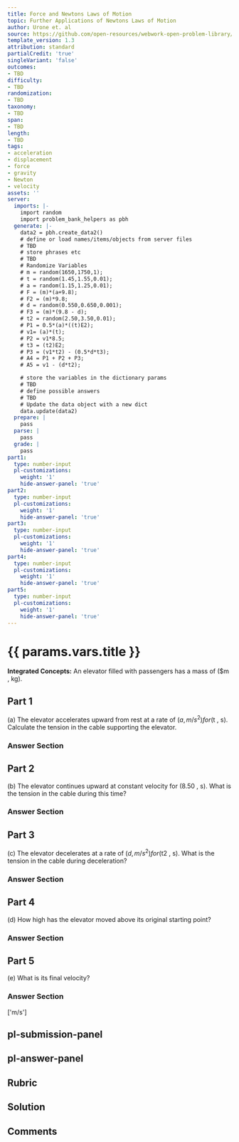 ```yaml
---
title: Force and Newtons Laws of Motion
topic: Further Applications of Newtons Laws of Motion
author: Urone et. al
source: https://github.com/open-resources/webwork-open-problem-library/tree/master/Contrib/BrockPhysics/College_Physics_Urone/4.Dynamics_Force_and_Newtons_Laws_of_Motion/Further_Applications_of_Newtons_Laws_of_Motion/NU_U17-04-07-010.pg
template_version: 1.3
attribution: standard
partialCredit: 'true'
singleVariant: 'false'
outcomes:
- TBD
difficulty:
- TBD
randomization:
- TBD
taxonomy:
- TBD
span:
- TBD
length:
- TBD
tags:
- acceleration
- displacement
- force
- gravity
- Newton
- velocity
assets: ''
server:
  imports: |-
    import random
    import problem_bank_helpers as pbh
  generate: |-
    data2 = pbh.create_data2()
    # define or load names/items/objects from server files
    # TBD
    # store phrases etc
    # TBD
    # Randomize Variables
    # m = random(1650,1750,1);
    # t = random(1.45,1.55,0.01);
    # a = random(1.15,1.25,0.01);
    # F = (m)*(a+9.8);
    # F2 = (m)*9.8;
    # d = random(0.550,0.650,0.001);
    # F3 = (m)*(9.8 - d);
    # t2 = random(2.50,3.50,0.01);
    # P1 = 0.5*(a)*((t)E2);
    # v1= (a)*(t);
    # P2 = v1*8.5;
    # t3 = (t2)E2;
    # P3 = (v1*t2) - (0.5*d*t3);
    # A4 = P1 + P2 + P3;
    # A5 = v1 - (d*t2);

    # store the variables in the dictionary params
    # TBD
    # define possible answers
    # TBD
    # Update the data object with a new dict
    data.update(data2)
  prepare: |
    pass
  parse: |
    pass
  grade: |
    pass
part1:
  type: number-input
  pl-customizations:
    weight: '1'
    hide-answer-panel: 'true'
part2:
  type: number-input
  pl-customizations:
    weight: '1'
    hide-answer-panel: 'true'
part3:
  type: number-input
  pl-customizations:
    weight: '1'
    hide-answer-panel: 'true'
part4:
  type: number-input
  pl-customizations:
    weight: '1'
    hide-answer-panel: 'true'
part5:
  type: number-input
  pl-customizations:
    weight: '1'
    hide-answer-panel: 'true'
---
```


# {{ params.vars.title }} 


<b>Integrated Concepts:</b> An elevator filled with passengers has a mass of ($m , kg).

## Part 1 
(a) The elevator accelerates upward from rest at a rate of ($a , m/s^2) for ($t , s). Calculate the tension in the cable supporting the elevator. 


 ### Answer Section

## Part 2 
(b) The elevator continues upward at constant velocity for (8.50 , s). What is the tension in the cable during this time? 


 ### Answer Section

## Part 3 
(c) The elevator decelerates at a rate of ($d , m/s^2) for ($t2 , s). What is the tension in the cable during deceleration? 


 ### Answer Section

## Part 4 
(d) How high has the elevator moved above its original starting point? 


 ### Answer Section

## Part 5 
(e) What is its final velocity? 


 ### Answer Section
['m/s']

## pl-submission-panel 


## pl-answer-panel 


## Rubric 


## Solution 


## Comments 


